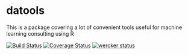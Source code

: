 # datools
This is a package covering a lot of convenient tools useful for machine learning consulting using R

[![Build Status](https://travis-ci.org/DoktorMike/datools.svg?branch=master)](https://travis-ci.org/DoktorMike/datools)
[![Coverage Status](https://img.shields.io/codecov/c/github/DoktorMike/datools/master.svg)](https://codecov.io/github/DoktorMike/datools?branch=master)
[![wercker status](https://app.wercker.com/status/82dcdeafb5fae145580366ca3f95fc6d/s/master "wercker status")](https://app.wercker.com/project/byKey/82dcdeafb5fae145580366ca3f95fc6d)
